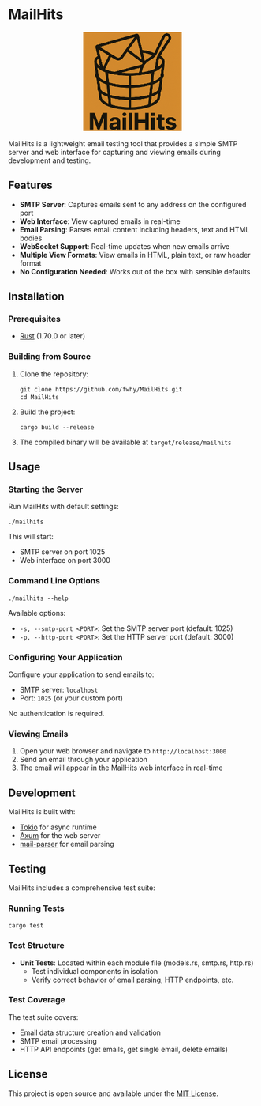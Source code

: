 # MailHits

<p align="center">
    <img src="https://raw.githubusercontent.com/fwhy/MailHits/refs/heads/main/static/img/logo.png" alt="MailHits" width="200" height="200">
</p>

MailHits is a lightweight email testing tool that provides a simple SMTP server and web interface for capturing and viewing emails during development and testing.

## Features

- **SMTP Server**: Captures emails sent to any address on the configured port
- **Web Interface**: View captured emails in real-time
- **Email Parsing**: Parses email content including headers, text and HTML bodies
- **WebSocket Support**: Real-time updates when new emails arrive
- **Multiple View Formats**: View emails in HTML, plain text, or raw header format
- **No Configuration Needed**: Works out of the box with sensible defaults

## Installation

### Prerequisites

- [Rust](https://www.rust-lang.org/tools/install) (1.70.0 or later)

### Building from Source

1. Clone the repository:
   ```
   git clone https://github.com/fwhy/MailHits.git
   cd MailHits
   ```

2. Build the project:
   ```
   cargo build --release
   ```

3. The compiled binary will be available at `target/release/mailhits`

## Usage

### Starting the Server

Run MailHits with default settings:

```
./mailhits
```

This will start:
- SMTP server on port 1025
- Web interface on port 3000

### Command Line Options

```
./mailhits --help
```

Available options:
- `-s, --smtp-port <PORT>`: Set the SMTP server port (default: 1025)
- `-p, --http-port <PORT>`: Set the HTTP server port (default: 3000)

### Configuring Your Application

Configure your application to send emails to:
- SMTP server: `localhost`
- Port: `1025` (or your custom port)

No authentication is required.

### Viewing Emails

1. Open your web browser and navigate to `http://localhost:3000`
2. Send an email through your application
3. The email will appear in the MailHits web interface in real-time

## Development

MailHits is built with:
- [Tokio](https://tokio.rs/) for async runtime
- [Axum](https://github.com/tokio-rs/axum) for the web server
- [mail-parser](https://github.com/stalwartlabs/mail-parser) for email parsing

## Testing

MailHits includes a comprehensive test suite:

### Running Tests

```
cargo test
```

### Test Structure

- **Unit Tests**: Located within each module file (models.rs, smtp.rs, http.rs)
  - Test individual components in isolation
  - Verify correct behavior of email parsing, HTTP endpoints, etc.

### Test Coverage

The test suite covers:
- Email data structure creation and validation
- SMTP email processing
- HTTP API endpoints (get emails, get single email, delete emails)

## License

This project is open source and available under the [MIT License](LICENSE).
